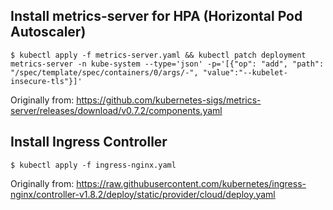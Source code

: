 ## Install metrics-server for HPA (Horizontal Pod Autoscaler)

```shell
$ kubectl apply -f metrics-server.yaml && kubectl patch deployment metrics-server -n kube-system --type='json' -p='[{"op": "add", "path": "/spec/template/spec/containers/0/args/-", "value":"--kubelet-insecure-tls"}]'
```

Originally from: https://github.com/kubernetes-sigs/metrics-server/releases/download/v0.7.2/components.yaml

## Install Ingress Controller

```shell
$ kubectl apply -f ingress-nginx.yaml
```

Originally from: https://raw.githubusercontent.com/kubernetes/ingress-nginx/controller-v1.8.2/deploy/static/provider/cloud/deploy.yaml